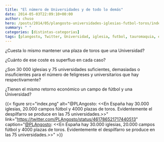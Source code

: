 ```yaml
---
title: "El número de Universidades y de todo lo demás"
date: 2014-05-03T22:09:10+00:00
author: chuso
hero: /posts/2014/05/plangosto-universidades-iglesias-futbol-toros/index.png
summary: " "
categories: [distintas-categorias]
tags: [plangosto, Twitter, Universidad, iglesia, futbol, tauromaquia, economia]
---
```

¿Cuesta lo mismo mantener una plaza de toros que una Universidad?

¿Cuánto de ese coste es superfluo en cada caso?

¿Son 30 000 iglesias y 75 universidades suficientes, demasiadas o insuficientes para el número de feligreses y universitarios que hay respectivamente?

¿Tienen el mismo retorno económico un campo de fútbol y una Universidad?

{{< figure src="index.png" alt="@PLAngosto: <<En España hay 30.000 iglesias, 20.000 campos fútbol y 4000 plazas de toros. Evidentemente el despilfarro se produce en las 75 universidades.>>" link="https://twitter.com/PLAngosto/status/461786521717440513" caption="[@PLAngosto](https://twitter.com/PLAngosto/status/461786521717440513): <<En España hay 30.000 iglesias, 20.000 campos fútbol y 4000 plazas de toros. Evidentemente el despilfarro se produce en las 75 universidades.>>" >}}
